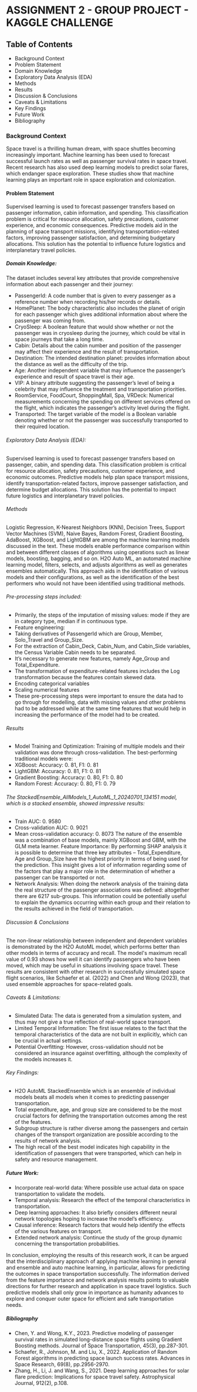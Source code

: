 # ASSIGNMENT 2 - GROUP PROJECT - KAGGLE CHALLENGE
## Table of Contents
* Background Context	
* Problem Statement	
* Domain Knowledge	
* Exploratory Data Analysis (EDA)
* Methods		
* Results	
* Discussion & Conclusions	
* Caveats & Limitations	
* Key Findings	
* Future Work
* Bibliography
### Background Context
Space travel is a thrilling human dream, with space shuttles becoming increasingly important. Machine learning has been used to forecast successful launch rates as well as passenger survival rates in space travel. Recent research has also used deep learning models to predict solar flares, which endanger space exploration. These studies show that machine learning plays an important role in space exploration and colonization.

#### Problem Statement
Supervised learning is used to forecast passenger transfers based on passenger information, cabin information, and spending. This classification problem is critical for resource allocation, safety precautions, customer experience, and economic consequences. Predictive models aid in the planning of space transport missions, identifying transportation-related factors, improving passenger satisfaction, and determining budgetary allocations. This solution has the potential to influence future logistics and interplanetary travel policies.

##### Domain Knowledge: 
The dataset includes several key attributes that provide comprehensive information about each passenger and their journey:
- PassengerId: A code number that is given to every passenger as a reference number when recording his/her records or details.
- HomePlanet: The body characteristic also includes the planet of origin for each passenger which gives additional information about where the passenger was coming from.
- CryoSleep: A boolean feature that would show whether or not the passenger was in cryosleep during the journey, which could be vital in space journeys that take a long time.
- Cabin: Details about the cabin number and position of the passenger may affect their experience and the result of transportation.
- Destination: The intended destination planet: provides information about the distance as well as the difficulty of the trip.
- Age: Another independent variable that may influence the passenger’s experience and result of space travel is their age.
- VIP: A binary attribute suggesting the passenger’s level of being a celebrity that may influence the treatment and transportation priorities.
- RoomService, FoodCourt, ShoppingMall, Spa, VRDeck: Numerical measurements concerning the spending on different services offered on the flight, which indicates the passenger’s activity level during the flight.
- Transported: The target variable of the model is a Boolean variable denoting whether or not the passenger was successfully transported to their required location.

###### Exploratory Data Analysis (EDA): 
Supervised learning is used to forecast passenger transfers based on passenger, cabin, and spending data. This classification problem is critical for resource allocation, safety precautions, customer experience, and economic outcomes. Predictive models help plan space transport missions, identify transportation-related factors, improve passenger satisfaction, and determine budget allocations. This solution has the potential to impact future logistics and interplanetary travel policies.

###### Methods
Logistic Regression, K-Nearest Neighbors (KNN), Decision Trees, Support Vector Machines (SVM), Naive Bayes, Random Forest, Gradient Boosting, AdaBoost, XGBoost, and LightGBM are among the machine learning models discussed in the text. These models enable performance comparison within and between different classes of algorithms using operations such as linear models, boosting, bagging, and so on. H2O Auto ML, an automated machine learning model, filters, selects, and adjusts algorithms as well as generates ensembles automatically. This approach aids in the identification of various models and their configurations, as well as the identification of the best performers who would not have been identified using traditional methods.

###### Pre-processing steps included:
 
- Primarily, the steps of the imputation of missing values: mode if they are in category type, median if in continuous type.
- Feature engineering:
- Taking derivatives of PassengerId which are Group, Member, Solo_Travel and Group_Size.
- For the extraction of Cabin_Deck, Cabin_Num, and Cabin_Side variables, the Census Variable Cabin needs to be separated.
- It’s necessary to generate new features, namely Age_Group and Total_Expenditure.
- The transformation of expenditure-related features includes the Log transformation because the features contain skewed data.
- Encoding categorical variables
- Scaling numerical features
- These pre-processing steps were important to ensure the data had to go through for modelling, data with missing values and other problems had to be addressed while at the same time features that would help in increasing the performance of the model had to be created.

###### Results

- Model Training and Optimization: Training of multiple models and their validation was done through cross-validation. The best-performing traditional models were:
- XGBoost: Accuracy: 0. 81, F1: 0. 81
- LightGBM: Accuracy: 0. 81, F1: 0. 81
- Gradient Boosting: Accuracy: 0. 80, F1: 0. 80
- Random Forest: Accuracy: 0. 80, F1: 0. 79

###### The StackedEnsemble_AllModels_1_AutoML_1_20240701_134151 model, which is a stacked ensemble, showed impressive results:
- Train AUC: 0. 9580
- Cross-validation AUC: 0. 9021
- Mean cross-validation accuracy: 0. 8073
The nature of the ensemble was a combination of base models, mainly XGBoost and GBM, with the GLM meta learner.
Feature Importance: By performing SHAP analysis it is possible to determine that three key attributes – Total_Expenditure, Age and Group_Size have the highest priority in terms of being used for the prediction. This insight gives a lot of information regarding some of the factors that play a major role in the determination of whether a passenger can be transported or not.
- Network Analysis: When doing the network analysis of the training data the real structure of the passenger associations was defined: altogether there are 6217 sub-groups. This information could be potentially useful to explain the dynamics occurring within each group and their relation to the results achieved in the field of transportation.

###### Discussion & Conclusions
The non-linear relationship between independent and dependent variables is demonstrated by the H2O AutoML model, which performs better than other models in terms of accuracy and recall. The model's maximum recall value of 0.93 shows how well it can identify passengers who have been moved, which may be useful in situations involving space travel. These results are consistent with other research in successfully simulated space flight scenarios, like Schaefer et al. (2022) and Chen and Wong (2023), that used ensemble approaches for space-related goals.


###### Caveats & Limitations:
* Simulated Data: The data is generated from a simulation system, and thus may not give a true reflection of real-world space transport.
* Limited Temporal Information: The first issue relates to the fact that the temporal characteristics of the data are not built in explicitly, which can be crucial in actual settings.
* Potential Overfitting: However, cross-validation should not be considered an insurance against overfitting, although the complexity of the models increases it.

###### Key Findings:
- H2O AutoML StackedEnsemble which is an ensemble of individual models beats all models when it comes to predicting passenger transportation.
- Total expenditure, age, and group size are considered to be the most crucial factors for defining the transportation outcomes among the rest of the features.
- Subgroup structure is rather diverse among the passengers and certain changes of the transport organization are possible according to the results of network analysis.
- The high recall of the best model indicates high capability in the identification of passengers that were transported, which can help in safety and resource management.

##### Future Work:
- Incorporate real-world data: Where possible use actual data on space transportation to validate the models.
- Temporal analysis: Research the effect of the temporal characteristics in transportation.
- Deep learning approaches: It also briefly considers different neural network topologies hoping to increase the model’s efficiency.
- Causal inference: Research factors that would help identify the effects of the various features on transport.
- Extended network analysis: Continue the study of the group dynamic concerning the transportation probabilities.

In conclusion, employing the results of this research work, it can be argued that the interdisciplinary approach of applying machine learning in general and ensemble and auto machine learning, in particular, allows for predicting the outcomes in space transportation successfully. The information derived from the feature importance and network analysis results points to valuable directions for further research and application in space travel logistics. Such predictive models shall only grow in importance as humanity advances to explore and conquer outer space for efficient and safe transportation needs.

##### Bibliography
- Chen, Y. and Wong, K.Y., 2023. Predictive modeling of passenger survival rates in simulated long-distance space flights using Gradient Boosting methods. Journal of Space Transportation, 45(3), pp.287-301.
- Schaefer, R., Johnson, M. and Liu, X., 2022. Application of Random Forest algorithms in predicting space launch success rates. Advances in Space Research, 69(8), pp.2956-2970.
- Zhang, H., Li, J. and Wang, S., 2021. Deep learning approaches for solar flare prediction: Implications for space travel safety. Astrophysical Journal, 912(2), p.108.
